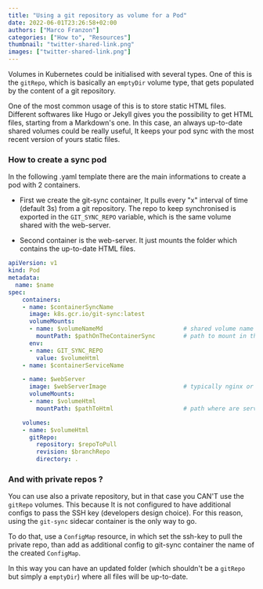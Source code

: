 ```yaml
---
title: "Using a git repository as volume for a Pod"
date: 2022-06-01T23:26:58+02:00
authors: ["Marco Franzon"]
categories: ["How to", "Resources"]
thumbnail: "twitter-shared-link.png"
images: ["twitter-shared-link.png"]
---
```


Volumes in Kubernetes could be initialised with several types. One of this is the `gitRepo`, which is basically an `emptyDir` volume type, that gets populated by the content of a git repository.

One of the most common usage of this is to store static HTML files. Different softwares like Hugo or Jekyll gives you the possibility to get HTML files, starting from a Markdown's one. In this case, an always up-to-date shared volumes could be really useful, It keeps your pod sync with the most recent version of yours static files.

### How to create a sync pod

In the following .yaml template there are the main informations to create a pod with 2 containers.

- First we create the git-sync container, It pulls every "x" interval of time (default 3s) from a git repository. The repo to keep synchronised is exported in the `GIT_SYNC_REPO` variable, which is the same volume shared with the web-server.

- Second container is the web-server. It just mounts the folder which contains the up-to-date HTML files.


```yaml
apiVersion: v1
kind: Pod
metadata:
  name: $name
spec:
    containers:
    - name: $containerSyncName
      image: k8s.gcr.io/git-sync:latest
      volumeMounts:
      - name: $volumeNameMd                       # shared volume name
        mountPath: $pathOnTheContainerSync        # path to mount in the container
      env:
      - name: GIT_SYNC_REPO
        value: $volumeHtml
    - name: $containerServiceName

    - name: $webServer
      image: $webServerImage                      # typically nginx or traefik
      volumeMounts:
      - name: $volumeHtml
        mountPath: $pathToHtml                    # path where are served the html

    volumes:
    - name: $volumeHtml
      gitRepo:
        repository: $repoToPull
        revision: $branchRepo
        directory: .
```

### And with private repos ?

You can use also a private repository, but in that case you CAN'T use the `gitRepo` volumes. This because It is not configured to have additional configs to pass the SSH key (developers design choice). For this reason, using the  `git-sync` sidecar container is the only way to go.

To do that, use a `ConfigMap` resource, in which set the ssh-key to pull the private repo, than add as additional config to git-sync container the name of the created `ConfigMap`.

In this way you can have an updated folder (which shouldn't be a `gitRepo` but simply a `emptyDir`) where all files will be up-to-date.

